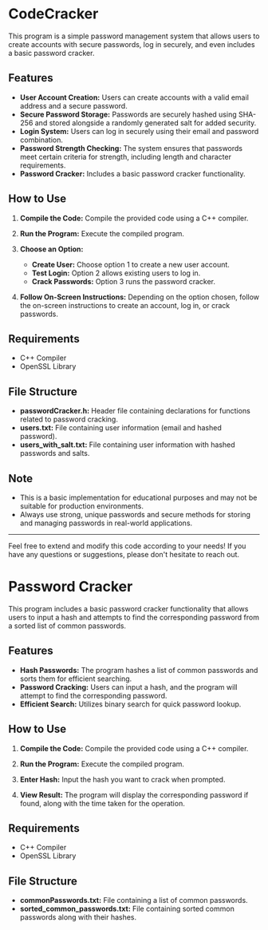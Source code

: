 ﻿# CodeCracker
This program is a simple password management system that allows users to create accounts with secure passwords, log in securely, and even includes a basic password cracker. 

## Features

- **User Account Creation:** Users can create accounts with a valid email address and a secure password.
- **Secure Password Storage:** Passwords are securely hashed using SHA-256 and stored alongside a randomly generated salt for added security.
- **Login System:** Users can log in securely using their email and password combination.
- **Password Strength Checking:** The system ensures that passwords meet certain criteria for strength, including length and character requirements.
- **Password Cracker:** Includes a basic password cracker functionality.

## How to Use

1. **Compile the Code:** Compile the provided code using a C++ compiler.
   
2. **Run the Program:** Execute the compiled program.

3. **Choose an Option:**
   - **Create User:** Choose option 1 to create a new user account.
   - **Test Login:** Option 2 allows existing users to log in.
   - **Crack Passwords:** Option 3 runs the password cracker.

4. **Follow On-Screen Instructions:** Depending on the option chosen, follow the on-screen instructions to create an account, log in, or crack passwords.

## Requirements

- C++ Compiler
- OpenSSL Library

## File Structure

- **passwordCracker.h:** Header file containing declarations for functions related to password cracking.
- **users.txt:** File containing user information (email and hashed password).
- **users_with_salt.txt:** File containing user information with hashed passwords and salts.

## Note

- This is a basic implementation for educational purposes and may not be suitable for production environments.
- Always use strong, unique passwords and secure methods for storing and managing passwords in real-world applications.

---
Feel free to extend and modify this code according to your needs! If you have any questions or suggestions, please don't hesitate to reach out.

# Password Cracker

This program includes a basic password cracker functionality that allows users to input a hash and attempts to find the corresponding password from a sorted list of common passwords.

## Features

- **Hash Passwords:** The program hashes a list of common passwords and sorts them for efficient searching.
- **Password Cracking:** Users can input a hash, and the program will attempt to find the corresponding password.
- **Efficient Search:** Utilizes binary search for quick password lookup.

## How to Use

1. **Compile the Code:** Compile the provided code using a C++ compiler.
   
2. **Run the Program:** Execute the compiled program.

3. **Enter Hash:** Input the hash you want to crack when prompted.

4. **View Result:** The program will display the corresponding password if found, along with the time taken for the operation.

## Requirements

- C++ Compiler
- OpenSSL Library

## File Structure

- **commonPasswords.txt:** File containing a list of common passwords.
- **sorted_common_passwords.txt:** File containing sorted common passwords along with their hashes.
